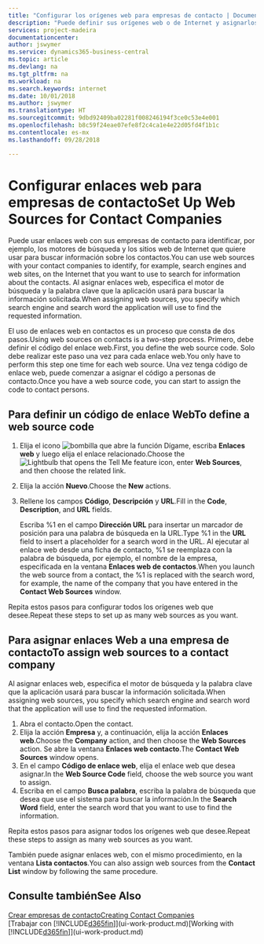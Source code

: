 ```yaml
---
title: "Configurar los orígenes web para empresas de contacto | Documentos de Microsoft"
description: "Puede definir sus orígenes web o de Internet y asignarlos a una empresa de contacto para identificar cómo desea buscar la información de sus contactos."
services: project-madeira
documentationcenter: 
author: jswymer
ms.service: dynamics365-business-central
ms.topic: article
ms.devlang: na
ms.tgt_pltfrm: na
ms.workload: na
ms.search.keywords: internet
ms.date: 10/01/2018
ms.author: jswymer
ms.translationtype: HT
ms.sourcegitcommit: 9dbd92409ba02281f008246194f3ce0c53e4e001
ms.openlocfilehash: b8c59f24eae07efe8f2c4ca1e4e22d05fd4f1b1c
ms.contentlocale: es-mx
ms.lasthandoff: 09/28/2018

---
```

# <a name="set-up-web-sources-for-contact-companies"></a><span data-ttu-id="517a0-103">Configurar enlaces web para empresas de contacto</span><span class="sxs-lookup"><span data-stu-id="517a0-103">Set Up Web Sources for Contact Companies</span></span>
<span data-ttu-id="517a0-104">Puede usar enlaces web con sus empresas de contacto para identificar, por ejemplo, los motores de búsqueda y los sitios web de Internet que quiere usar para buscar información sobre los contactos.</span><span class="sxs-lookup"><span data-stu-id="517a0-104">You can use web sources with your contact companies to identify, for example, search engines and web sites, on the Internet that you want to use to search for information about the contacts.</span></span> <span data-ttu-id="517a0-105">Al asignar enlaces web, especifica el motor de búsqueda y la palabra clave que la aplicación usará para buscar la información solicitada.</span><span class="sxs-lookup"><span data-stu-id="517a0-105">When assigning web sources, you specify which search engine and search word the application will use to find the requested information.</span></span>

<span data-ttu-id="517a0-106">El uso de enlaces web en contactos es un proceso que consta de dos pasos.</span><span class="sxs-lookup"><span data-stu-id="517a0-106">Using web sources on contacts is a two-step process.</span></span> <span data-ttu-id="517a0-107">Primero, debe definir el código del enlace web.</span><span class="sxs-lookup"><span data-stu-id="517a0-107">First, you define the web source code.</span></span> <span data-ttu-id="517a0-108">Solo debe realizar este paso una vez para cada enlace web.</span><span class="sxs-lookup"><span data-stu-id="517a0-108">You only have to perform this step one time for each web source.</span></span> <span data-ttu-id="517a0-109">Una vez tenga código de enlace web, puede comenzar a asignar el código a personas de contacto.</span><span class="sxs-lookup"><span data-stu-id="517a0-109">Once you have a web source code, you can start to assign the code to contact persons.</span></span>

## <a name="to-define-a-web-source-code"></a><span data-ttu-id="517a0-110">Para definir un código de enlace Web</span><span class="sxs-lookup"><span data-stu-id="517a0-110">To define a web source code</span></span>
1. <span data-ttu-id="517a0-111">Elija el icono ![bombilla que abre la función Dígame](media/ui-search/search_small.png "Dígame que desea hacer"), escriba **Enlaces web** y luego elija el enlace relacionado.</span><span class="sxs-lookup"><span data-stu-id="517a0-111">Choose the ![Lightbulb that opens the Tell Me feature](media/ui-search/search_small.png "Tell me what you want to do") icon, enter **Web Sources**, and then choose the related link.</span></span>
2. <span data-ttu-id="517a0-112">Elija la acción **Nuevo**.</span><span class="sxs-lookup"><span data-stu-id="517a0-112">Choose the **New** actions.</span></span>
3. <span data-ttu-id="517a0-113">Rellene los campos **Código**, **Descripción** y **URL**.</span><span class="sxs-lookup"><span data-stu-id="517a0-113">Fill in the **Code**, **Description**, and **URL** fields.</span></span>

    <span data-ttu-id="517a0-114">Escriba %1 en el campo **Dirección URL** para insertar un marcador de posición para una palabra de búsqueda en la URL.</span><span class="sxs-lookup"><span data-stu-id="517a0-114">Type %1 in the **URL** field to insert a placeholder for a search word in the URL.</span></span> <span data-ttu-id="517a0-115">Al ejecutar al enlace web desde una ficha de contacto, %1 se reemplaza con la palabra de búsqueda, por ejemplo, el nombre de la empresa, especificada en la ventana **Enlaces web de contactos**.</span><span class="sxs-lookup"><span data-stu-id="517a0-115">When you launch the web source from a contact, the %1 is replaced with the search word, for example, the name of the company that you have entered in the **Contact Web Sources** window.</span></span>

<span data-ttu-id="517a0-116">Repita estos pasos para configurar todos los orígenes web que desee.</span><span class="sxs-lookup"><span data-stu-id="517a0-116">Repeat these steps to set up as many web sources as you want.</span></span>

## <a name="to-assign-web-sources-to-a-contact-company"></a><span data-ttu-id="517a0-117">Para asignar enlaces Web a una empresa de contacto</span><span class="sxs-lookup"><span data-stu-id="517a0-117">To assign web sources to a contact company</span></span>
<span data-ttu-id="517a0-118">Al asignar enlaces web, especifica el motor de búsqueda y la palabra clave que la aplicación usará para buscar la información solicitada.</span><span class="sxs-lookup"><span data-stu-id="517a0-118">When assigning web sources, you specify which search engine and search word that the application will use to find the requested information.</span></span>

1. <span data-ttu-id="517a0-119">Abra el contacto.</span><span class="sxs-lookup"><span data-stu-id="517a0-119">Open the contact.</span></span>
2. <span data-ttu-id="517a0-120">Elija la acción **Empresa** y, a continuación, elija la acción **Enlaces web**.</span><span class="sxs-lookup"><span data-stu-id="517a0-120">Choose the **Company** action, and then choose the **Web Sources** action.</span></span> <span data-ttu-id="517a0-121">Se abre la ventana **Enlaces web contacto**.</span><span class="sxs-lookup"><span data-stu-id="517a0-121">The **Contact Web Sources** window opens.</span></span>
3. <span data-ttu-id="517a0-122">En el campo **Código de enlace web**, elija el enlace web que desea asignar.</span><span class="sxs-lookup"><span data-stu-id="517a0-122">In the **Web Source Code** field, choose the web source you want to assign.</span></span>
4. <span data-ttu-id="517a0-123">Escriba en el campo **Busca palabra**, escriba la palabra de búsqueda que desea que use el sistema para buscar la información.</span><span class="sxs-lookup"><span data-stu-id="517a0-123">In the **Search Word** field, enter the search word that you want to use to find the information.</span></span>

<span data-ttu-id="517a0-124">Repita estos pasos para asignar todos los orígenes web que desee.</span><span class="sxs-lookup"><span data-stu-id="517a0-124">Repeat these steps to assign as many web sources as you want.</span></span>

<span data-ttu-id="517a0-125">También puede asignar enlaces web, con el mismo procedimiento, en la ventana **Lista contactos**.</span><span class="sxs-lookup"><span data-stu-id="517a0-125">You can also assign web sources from the **Contact List** window by following the same procedure.</span></span>

## <a name="see-also"></a><span data-ttu-id="517a0-126">Consulte también</span><span class="sxs-lookup"><span data-stu-id="517a0-126">See Also</span></span>
[<span data-ttu-id="517a0-127">Crear empresas de contacto</span><span class="sxs-lookup"><span data-stu-id="517a0-127">Creating Contact Companies</span></span>](marketing-create-contact-companies.md)  
<span data-ttu-id="517a0-128">[Trabajar con [!INCLUDE[d365fin](includes/d365fin_md.md)]](ui-work-product.md)</span><span class="sxs-lookup"><span data-stu-id="517a0-128">[Working with [!INCLUDE[d365fin](includes/d365fin_md.md)]](ui-work-product.md)</span></span>


